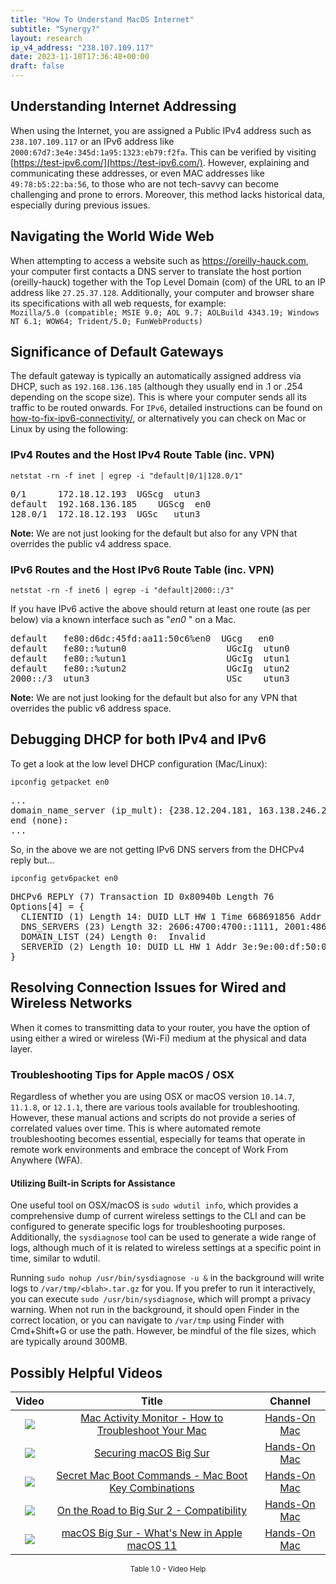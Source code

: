 ```yaml
---
title: "How To Understand MacOS Internet"
subtitle: "Synergy?"
layout: research
ip_v4_address: "238.107.109.117"
date: 2023-11-18T17:36:48+00:00
draft: false
---
```


## Understanding Internet Addressing

When using the Internet, you are assigned a Public IPv4 address such as ```238.107.109.117``` or an IPv6 address like ```2000:67d7:3e4e:345d:1a95:1323:eb79:f2fa```. This can be verified by visiting [https://test-ipv6.com/](https://test-ipv6.com/). However, explaining and communicating these addresses, or even MAC addresses like ```49:78:b5:22:ba:56```, to those who are not tech-savvy can become challenging and prone to errors. Moreover, this method lacks historical data, especially during previous issues.
## Navigating the World Wide Web
When attempting to access a website such as https://oreilly-hauck.com, your computer first contacts a DNS server to translate the host portion (oreilly-hauck) together with the Top Level Domain (com) of the URL to an IP address like ```27.25.37.128```. Additionally, your computer and browser share its specifications with all web requests, for example: <br>```Mozilla/5.0 (compatible; MSIE 9.0; AOL 9.7; AOLBuild 4343.19; Windows NT 6.1; WOW64; Trident/5.0; FunWebProducts)```
## Significance of Default Gateways
The default gateway is typically an automatically assigned address via DHCP, such as ```192.168.136.185``` (although they usually end in .1 or .254 depending on the scope size). This is where your computer sends all its traffic to be routed onwards. For ```IPv6```, detailed instructions can be found on [how-to-fix-ipv6-connectivity/](/blog/how-to-fix-ipv6-connectivity/), or alternatively you can check on Mac or Linux by using the following:
<br>
### IPv4 Routes and the Host IPv4 Route Table (inc. VPN)
```netstat -rn -f inet | egrep -i "default|0/1|128.0/1"```

<pre>
0/1      172.18.12.193  UGScg  utun3
default  192.168.136.185    UGScg  en0
128.0/1  172.18.12.193  UGSc   utun3</pre>

**Note:** We are not just looking for the default but also for any VPN that overrides the public v4 address space.

### IPv6 Routes and the Host IPv6 Route Table (inc. VPN)
```netstat -rn -f inet6 | egrep -i "default|2000::/3"```

If you have IPv6 active the above should return at least one route (as per below) via a known interface such as "_en0_ " on a Mac. 

<pre>
default   fe80:d6dc:45fd:aa11:50c6%en0  UGcg   en0
default   fe80::%utun0                   UGcIg  utun0
default   fe80::%utun1                   UGcIg  utun1
default   fe80::%utun2                   UGcIg  utun2
2000::/3  utun3                          USc    utun3</pre>

**Note:** We are not just looking for the default but also for any VPN that overrides the public v6 address space.
<br>

## Debugging DHCP for both IPv4 and IPv6

To get a look at the low level DHCP configuration (Mac/Linux): 

```ipconfig getpacket en0```

<pre>
...
domain_name_server (ip_mult): {238.12.204.181, 163.138.246.2}
end (none):
...</pre>

So, in the above we are not getting IPv6 DNS servers from the DHCPv4 reply but...

```ipconfig getv6packet en0```

<pre>
DHCPv6 REPLY (7) Transaction ID 0x80940b Length 76
Options[4] = {
  CLIENTID (1) Length 14: DUID LLT HW 1 Time 668691856 Addr 49:78:b5:22:ba:56
  DNS_SERVERS (23) Length 32: 2606:4700:4700::1111, 2001:4860:4860::8844
  DOMAIN_LIST (24) Length 0:  Invalid
  SERVERID (2) Length 10: DUID LL HW 1 Addr 3e:9e:00:df:50:00
}</pre>




## Resolving Connection Issues for Wired and Wireless Networks
When it comes to transmitting data to your router, you have the option of using either a wired or wireless (Wi-Fi) medium at the physical and data layer.
### Troubleshooting Tips for Apple macOS / OSX
Regardless of whether you are using OSX or macOS version ```10.14.7```, ```11.1.8```, or ```12.1.1```, there are various tools available for troubleshooting. However, these manual actions and scripts do not provide a series of correlated values over time. This is where automated remote troubleshooting becomes essential, especially for teams that operate in remote work environments and embrace the concept of Work From Anywhere (WFA).
#### Utilizing Built-in Scripts for Assistance
One useful tool on OSX/macOS is ```sudo wdutil info```, which provides a comprehensive dump of current wireless settings to the CLI and can be configured to generate specific logs for troubleshooting purposes. Additionally, the ```sysdiagnose``` tool can be used to generate a wide range of logs, although much of it is related to wireless settings at a specific point in time, similar to wdutil.

Running ```sudo nohup /usr/bin/sysdiagnose -u &``` in the background will write logs to ```/var/tmp/<blah>.tar.gz``` for you. If you prefer to run it interactively, you can execute ```sudo /usr/bin/sysdiagnose```, which will prompt a privacy warning. When not run in the background, it should open Finder in the correct location, or you can navigate to ```/var/tmp``` using Finder with Cmd+Shift+G or use the path. However, be mindful of the file sizes, which are typically around 300MB.
## Possibly Helpful Videos

<link href="/plugins/lity/css/lity.min.css" rel="stylesheet">
<script src="/plugins/lity/js/lity.min.js"></script>
<div class="table1-start"></div>

|Video | Title | Channel |
| :---: | :---: | :---: |
|<a href="https://www.youtube.com/watch?v=TWzWd_DiaJ0" data-lity><img src="https://i.ytimg.com/vi/TWzWd_DiaJ0/default.jpg" class="img-fluid"></a>|<a href="https://www.youtube.com/watch?v=TWzWd_DiaJ0" data-lity>Mac Activity Monitor - How to Troubleshoot Your Mac</a>|<a target="_blank" href="https://www.youtube.com/channel/UCg43DP8MdHVcl4rFK_delBg" >Hands-On Mac</a>|
|<a href="https://www.youtube.com/watch?v=7KdhJimuhNw" data-lity><img src="https://i.ytimg.com/vi/7KdhJimuhNw/default.jpg" class="img-fluid"></a>|<a href="https://www.youtube.com/watch?v=7KdhJimuhNw" data-lity>Securing macOS Big Sur</a>|<a target="_blank" href="https://www.youtube.com/channel/UCg43DP8MdHVcl4rFK_delBg" >Hands-On Mac</a>|
|<a href="https://www.youtube.com/watch?v=VwNYWAxHCgM" data-lity><img src="https://i.ytimg.com/vi/VwNYWAxHCgM/default.jpg" class="img-fluid"></a>|<a href="https://www.youtube.com/watch?v=VwNYWAxHCgM" data-lity>Secret Mac Boot Commands - Mac Boot Key Combinations</a>|<a target="_blank" href="https://www.youtube.com/channel/UCg43DP8MdHVcl4rFK_delBg" >Hands-On Mac</a>|
|<a href="https://www.youtube.com/watch?v=HEbK-Tignuc" data-lity><img src="https://i.ytimg.com/vi/HEbK-Tignuc/default.jpg" class="img-fluid"></a>|<a href="https://www.youtube.com/watch?v=HEbK-Tignuc" data-lity>On the Road to Big Sur 2 - Compatibility</a>|<a target="_blank" href="https://www.youtube.com/channel/UCg43DP8MdHVcl4rFK_delBg" >Hands-On Mac</a>|
|<a href="https://www.youtube.com/watch?v=JMKi6o9kaZI" data-lity><img src="https://i.ytimg.com/vi/JMKi6o9kaZI/default.jpg" class="img-fluid"></a>|<a href="https://www.youtube.com/watch?v=JMKi6o9kaZI" data-lity>macOS Big Sur - What&#39;s New in Apple macOS 11</a>|<a target="_blank" href="https://www.youtube.com/channel/UCg43DP8MdHVcl4rFK_delBg" >Hands-On Mac</a>|

<center><small>Table 1.0 - Video Help</small></center>
 <br>
<div class="table1-end"></div>
<script type="text/javascript">
(function() {
    $('div.table1-start').nextUntil('div.table1-end', 'table').addClass('table thead-dark table-striped table-responsive rounded').attr('id', 't1');
    $('#t1').find('thead').addClass('thead-dark');
})();
</script>

